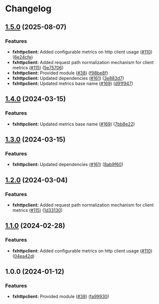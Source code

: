 # Changelog

## [1.5.0](https://github.com/christopher862-dev/yokai/compare/fxhttpclient-v1.4.0...fxhttpclient/v1.5.0) (2025-08-07)


### Features

* **fxhttpclient:** Added configurable metrics on http client usage ([#110](https://github.com/christopher862-dev/yokai/issues/110)) ([6e24cfe](https://github.com/christopher862-dev/yokai/commit/6e24cfedddb6c3d6942616b7b61553b8bcaadf95))
* **fxhttpclient:** Added request path normalization mechanism for client metrics ([#115](https://github.com/christopher862-dev/yokai/issues/115)) ([5e75706](https://github.com/christopher862-dev/yokai/commit/5e757069a88f0707397ec71979dd6c1bc6d7f14e))
* **fxhttpclient:** Provided module ([#38](https://github.com/christopher862-dev/yokai/issues/38)) ([f98be8f](https://github.com/christopher862-dev/yokai/commit/f98be8f4bb41961996b50224eebb1774148f1035))
* **fxhttpclient:** Updated dependencies ([#161](https://github.com/christopher862-dev/yokai/issues/161)) ([3e883d7](https://github.com/christopher862-dev/yokai/commit/3e883d72ccaa9b459ed84a0a2c7d4eaa70cd0dc7))
* **fxhttpclient:** Updated metrics base name ([#169](https://github.com/christopher862-dev/yokai/issues/169)) ([d91f947](https://github.com/christopher862-dev/yokai/commit/d91f947d0653dd5149564a6406e74387c8b58c55))

## [1.4.0](https://github.com/ankorstore/yokai/compare/fxhttpclient/v1.3.0...fxhttpclient/v1.4.0) (2024-03-15)


### Features

* **fxhttpclient:** Updated metrics base name ([#169](https://github.com/ankorstore/yokai/issues/169)) ([7bb8e22](https://github.com/ankorstore/yokai/commit/7bb8e22eb890a7a4bf932243eadc554d3a53b210))

## [1.3.0](https://github.com/ankorstore/yokai/compare/fxhttpclient/v1.2.0...fxhttpclient/v1.3.0) (2024-03-15)


### Features

* **fxhttpclient:** Updated dependencies ([#161](https://github.com/ankorstore/yokai/issues/161)) ([8ab9f60](https://github.com/ankorstore/yokai/commit/8ab9f6074fbb71c39509526dd2cb1c656497d06f))

## [1.2.0](https://github.com/ankorstore/yokai/compare/fxhttpclient/v1.1.0...fxhttpclient/v1.2.0) (2024-03-04)


### Features

* **fxhttpclient:** Added request path normalization mechanism for client metrics ([#115](https://github.com/ankorstore/yokai/issues/115)) ([1d33130](https://github.com/ankorstore/yokai/commit/1d331308dfd1d377bd097c21336a67663593efcb))

## [1.1.0](https://github.com/ankorstore/yokai/compare/fxhttpclient/v1.0.0...fxhttpclient/v1.1.0) (2024-02-28)


### Features

* **fxhttpclient:** Added configurable metrics on http client usage ([#110](https://github.com/ankorstore/yokai/issues/110)) ([04ea42d](https://github.com/ankorstore/yokai/commit/04ea42d717cef522c8af8875cb9c9ed930974bdf))

## 1.0.0 (2024-01-12)


### Features

* **fxhttpclient:** Provided module ([#38](https://github.com/ankorstore/yokai/issues/38)) ([fa99930](https://github.com/ankorstore/yokai/commit/fa99930f2c73eb031656c13732be06067101fcdd))
